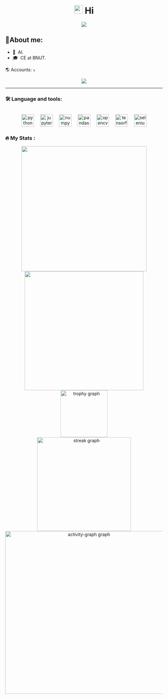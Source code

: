 <h1 align="center"><img src="https://media.giphy.com/media/hvRJCLFzcasrR4ia7z/giphy.gif" width=27px height=27px></img> Hi</h1>
<div align="center">
  <img src="https://visitor-badge.laobi.icu/badge?page_id=Mahdiyeh-Asgharpour.Mahdiyeh-Asgharpour&right_color=darksalmon"  />
</div>


## 📑About me:

- 🌱 &nbsp;AI.
- 🎓 &nbsp;CE at BNUT.

<p align="left">
🌎 Accounts: ⤵️
</p>


<p align="center">
  <a href="https://www.linkedin.com/in/mahdiyeh-asgharpour" alt="Linkedin">
  <img src="https://img.shields.io/badge/LinkedIn-0077B5?style=for-the-badge&logo=linkedin&logoColor=white" /></a>


<!--   <a href="#" alt="Instagram" target="_blank">
  <img src="https://img.shields.io/badge/Instagram-1877F2?style=for-the-badge&logo=instagram&logoColor=white"/></a> -->
  
 
  

   
</p>  

---
<!-- 
<p align="left">
⭐🚀 GitHub 
</p>  
<div align="center">
  <img src="https://streak-stats.demolab.com?user=Mahdiyeh-Asgharpour&locale=en&mode=daily&theme=dracula&hide_border=false&border_radius=5&order=3" height="200" alt="streak graph"  />
</div>
<div align="center" position:"block">
<a href="https://github.com/Mahdiyeh-Asgharpour" position:"block">
<img align="center" height="380em" width="380em" src="https://github-readme-stats.vercel.app/api/top-langs/?username=Mahdiyeh-Asgharpour&layout=compact&langs_count=7&theme=dracula"/>
 <img height="380em" width="380em" src="https://github-readme-stats.vercel.app/api?username=Mahdiyeh-Asgharpour&show_icons=true&theme=dracula&include_all_commits=true&count_private=true"/>
</a>
 
</div>  
  -->
<!--  ![Snake animation](https://github.com/Mahdiyeh-Asgharpour/Mahdiyeh-Asgharpour/blob/output/github-contribution-grid-snake.svg)  -->

<!--  <picture>
  <source media="(prefers-color-scheme: dark)" srcset="github-snake-dark.svg" />
  <source media="(prefers-color-scheme: light)" srcset="github-snake.svg" />
  <img alt="github-snake" src="github-snake.svg" />
</picture> -->


<!-- 
⭐🚀 GitHub Estatísticas
</p>  
<div align="center">
<a href="https://github.com/Mahdiyeh-Asgharpour/Mahdiyeh-Asgharpour">
  <img align="center" src="https://github-readme-stats.vercel.app/api/top-langs/?username=Mahdiyeh-Asgharpour=dracula&hide_langs_below=1" />
</a>
<a href="https://github.com/PriscilaButzke/PriscilaButzke">
<img align="center" src="https://github-readme-stats.vercel.app/api?username=Mahdiyeh-Asgharpour&show_icons=true&theme=dracula"
</a>
</div>  

![Snake animation](https://github.com/Mahdiyeh-Asgharpour/Mahdiyeh-Asgharpour/blob/output/github-contribution-grid-snake.svg) -->




<!--
<img src="https://raw.githubusercontent.com/Mahdiyeh-Asgharpour/Mahdiyeh-Asgharpour/output/snake.svg" alt="Snake animation" />
-->




<h3 align="left">🛠 Language and tools:</h3>


<br clear="both">

<div align="center">
  <img src="https://cdn.jsdelivr.net/gh/devicons/devicon/icons/python/python-original.svg" height="40" alt="python logo"  />
  <img width="12" />
  <img src="https://cdn.jsdelivr.net/gh/devicons/devicon/icons/jupyter/jupyter-original.svg" height="40" alt="jupyter logo"  />
  <img width="12" />
  <img src="https://cdn.jsdelivr.net/gh/devicons/devicon/icons/numpy/numpy-original.svg" height="40" alt="numpy logo"  />
  <img width="12" />
  <img src="https://cdn.jsdelivr.net/gh/devicons/devicon/icons/pandas/pandas-original.svg" height="40" alt="pandas logo"  />
  <img width="12" />
  <img src="https://cdn.jsdelivr.net/gh/devicons/devicon/icons/opencv/opencv-original.svg" height="40" alt="opencv logo"  />
  <img width="12" />
  <img src="https://cdn.jsdelivr.net/gh/devicons/devicon/icons/tensorflow/tensorflow-original.svg" height="40" alt="tensorflow logo"  />
  <img width="12" />
  <img src="https://cdn.jsdelivr.net/gh/devicons/devicon/icons/selenium/selenium-original.svg" height="40" alt="selenium logo"  />
</div>


<h3 align="left">🔥   My Stats :</h3>

<div align="center" position:"block">
<a href="https://github.com/Mahdiyeh-Asgharpour" position:"block">
<img align="center" height="400em" width="400em" src="https://github-readme-stats.vercel.app/api/top-langs/?username=Mahdiyeh-Asgharpour&layout=compact&langs_count=7&theme=swift"/>
 <img height="380em" width="380em" src="https://github-readme-stats.vercel.app/api?username=Mahdiyeh-Asgharpour&show_icons=true&theme=swift&include_all_commits=true&count_private=true"/>
</a>
</div>  

<div align="center">

  <img src="https://github-profile-trophy.vercel.app?username=Mahdiyeh-Asgharpour&theme=swift&column=-1&row=1&margin-w=8&margin-h=8&no-bg=false&no-frame=false&order=4" height="150" alt="trophy graph"  />
  </div>


<div align="center" position:"block">
<a href="https://github.com/Mahdiyeh-Asgharpour" position:"block">
<img src="https://streak-stats.demolab.com?user=Mahdiyeh-Asgharpour&locale=en&mode=daily&theme=swift&hide_border=false&border_radius=5&order=3" alt="streak graph"  height="300" width="300" />
  <img src="https://github-readme-activity-graph.vercel.app/graph?username=Mahdiyeh-Asgharpour&radius=16&theme=github-light&area=true&order=5&layout=compact&langs_count=7" height="520" width="520" alt="activity-graph graph"  />
</a>
 </div>  


